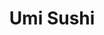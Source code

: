 ---
layout: place
title: "Umi Sushi"
permalink: /california/modesto/umi-sushi.html
stateAbbr: CA
stateName: California
cityName: Modesto
seo:
  name: "Umi Sushi"
  type: Restaurant
  links: null
description: "Looking for sushi in Modesto, California? Check out Umi Sushi for a delightful Japanese dining experience. Enjoy a variety of sushi and other dishes in a wel..."
place_id: ChIJHaXYaKBXkIARRdC0kyzHi1s
photos:
  - name: >-
      places/ChIJHaXYaKBXkIARRdC0kyzHi1s/photos/AeeoHcIbBNcPpxQ8CN9EuQXw8uYf9peQC3ndfMr6Vcdieoe5f79yFe0jjTGeq23_qhsQrmqkOucQtcm-Sr3NI3NL7kJu45RtkSK6k6qrkh2dwCk5sIKxZo0bVoGLDzdMnKw7E4Wq1bu-x6dF_MW5M8bp6i7EvW42rGJKWcFD0CV7kl5u7gIla78BG2uuo9IEkhiTvR8TRqNj45tl4F-YE3F7BZ-HJ7at1utnMiRx8IqHJJeLs6PZcIhK1sQjojghPEk_8JJ4joKwjrm43PQcN04BMn2ArCDQT8_PrJhBoq67R3vyDucbgx2RRqfMLzoHW8SZdYdsJXviW9OVWJCbrUjpiqbq0ITMw_04LuxbS9H1XfqFHrTnnSiTmfkjudZi4o99DVno6SHTyoWuH1RKmwzqId1OcHRI0K8vu2ekCtC6iVML8-mo
    widthPx: 1400
    heightPx: 900
    authorAttributions:
      - displayName: Keith Simonian
        uri: https://maps.google.com/maps/contrib/103130935285451852167
        photoUri: >-
          https://lh3.googleusercontent.com/a-/ALV-UjXq3NR64cAfjRxj9DJ6CzdRnWTKBiGWem9TUi2wcZpAlRwK-pbl=s100-p-k-no-mo
    flagContentUri: >-
      https://www.google.com/local/imagery/report/?cb_client=maps_api_places.places_api&image_key=!1e10!2sCIHM0ogKEICAgICt3d2R1wE&hl=en-US
    googleMapsUri: >-
      https://www.google.com/maps/place//data=!3m4!1e2!3m2!1sCIHM0ogKEICAgICt3d2R1wE!2e10!4m2!3m1!1s0x809057a068d8a51d:0x5b8bc72c93b4d045
  - name: >-
      places/ChIJHaXYaKBXkIARRdC0kyzHi1s/photos/AeeoHcKC_4POEJXIyxiXdyVzO5nXYBlSH2g30xu35MwUhls8lc-ENiOU7ErJiqWooeYgDZaIJcyAL7AHABGgKQ5L9tl2DcF6vvBn9SiA-M6tuEAMiCO7zsxZoptX5HZ4bY1jMxQSDgzmhcEzOg4Rb6giwkUxnO1FykSZ_JOrhwfmo4NhTTWy1bKx2iuoWcGo_4ijzhBkP91PMO04RpecuYVxlxyplqUJgPt5HN5X-ovO97LzBLF_Dr_JHbJbE7PkwVFXjtu_WN5VA6DpaZdDbBHgAMhPruIccLgFMoKI5Qnh9hrA9LZtfJadutk-Jdl9BmskSLc3Rfqfn2EIyWo_WVWCTNOtma8A16fqPpL6Y5SoJFzTY3M4QC_5BVafRbAbi5-TkzQ2miNwHH8fay9ZiVfoHtoDlKFUpQD-XdxcwTsnYjyfKQ
    widthPx: 3024
    heightPx: 4032
    authorAttributions:
      - displayName: Rochelle R
        uri: https://maps.google.com/maps/contrib/108238762459704705349
        photoUri: >-
          https://lh3.googleusercontent.com/a-/ALV-UjUB6QLM3gSoBxTGlqCXTSsqb8ZgbySwuOqqlvAdrTQd2NXxvZDr=s100-p-k-no-mo
    flagContentUri: >-
      https://www.google.com/local/imagery/report/?cb_client=maps_api_places.places_api&image_key=!1e10!2sCIHM0ogKEICAgICrw6GjRA&hl=en-US
    googleMapsUri: >-
      https://www.google.com/maps/place//data=!3m4!1e2!3m2!1sCIHM0ogKEICAgICrw6GjRA!2e10!4m2!3m1!1s0x809057a068d8a51d:0x5b8bc72c93b4d045
  - name: >-
      places/ChIJHaXYaKBXkIARRdC0kyzHi1s/photos/AeeoHcLllgEz7u6pmcdbZ_UHBfOUgBCBmlJpuLFwQUkPT7CzyfP5OT-LuWj415FkKLycaAm09eXr4PxhtFJilmaBT9IwYnYm61Kkauze_eXw6lSyDIHmwcYlAqQyIw05WEkSsUBp226DTMXi49_rRBb-oDQmp0goSDgk3HqltNKRnrKz5Rzkcc1gynJ7t7Of9fgmBevjJ5mr_gewbuERUDZ_yUo0SaudFD423PfDhtOpzaPtHejNcNmATx08yaYK4jYs5kYCpbHFgSVngYaFCyf1Jk36QIiLz5_mr1LtXgPiijTA3N2SlepyHHdEHzhA6KI3FOZYfbBk_9k6S-tReWX2RBMYlkIqzBnmydyUg9Htw5uUztyj-aQYgUSD2Hm0Q0ddIMWJ0tt5kyRqX3axF2QbdVAhFxeq1f73xgd61ovL2-Ckrakr
    widthPx: 4000
    heightPx: 3000
    authorAttributions:
      - displayName: carolynn mumov5@aol.com
        uri: https://maps.google.com/maps/contrib/100046003281129415881
        photoUri: >-
          https://lh3.googleusercontent.com/a/ACg8ocJWd9PjyrN3QA89rZBNII2s7ncnzi4C4lsC536ftzeC2YqqmQ=s100-p-k-no-mo
    flagContentUri: >-
      https://www.google.com/local/imagery/report/?cb_client=maps_api_places.places_api&image_key=!1e10!2sCIHM0ogKEICAgIC6hdH29AE&hl=en-US
    googleMapsUri: >-
      https://www.google.com/maps/place//data=!3m4!1e2!3m2!1sCIHM0ogKEICAgIC6hdH29AE!2e10!4m2!3m1!1s0x809057a068d8a51d:0x5b8bc72c93b4d045
  - name: >-
      places/ChIJHaXYaKBXkIARRdC0kyzHi1s/photos/AeeoHcJ4IQk1uUsAfc-yIIIMwgwP6oAtBN0wc_iUIMLalMhpnGe4i3tTassZXMlv507MCcjgpSo1Za4VWBBO2YqKC8azACCvCscdkv2-mJqnEJ1OI6e4Hoopqu5XRUJjIhHtsSgtxmw1aQJ_TCY5CqtBG1eZBcqMkdposl6WaIsBwybCAsKJ0pcXxhCtdbp0rlFMfDnA7EmcN4xjFCyIeOZpeWNYguatgVdbKlHkVVJbfSfz2L-KECsSz-5ecFmfih7-WkXl4uo4PDyBkDSpAs9wU-X_WYZ10KN9HN_O1iq8uYGnONE5CCcLipxz620zpfRCEsjwyKda_Md2Bpwy1yGoFYlTkql5AHDwlLoM4zU4wqF3hZtHGOEiFV_TZGVUEQRIsqA-aG8vefXZDeVkTrtdkVgRpQpsLOgVooDtH-5R2zmxEfPN
    widthPx: 4608
    heightPx: 3456
    authorAttributions:
      - displayName: Rob Rank
        uri: https://maps.google.com/maps/contrib/105867605006981669569
        photoUri: >-
          https://lh3.googleusercontent.com/a-/ALV-UjWe3XE5cfTSKnfq_aRjiOdblANr9l2wj6UxHEqCncJonMbTIq7y=s100-p-k-no-mo
    flagContentUri: >-
      https://www.google.com/local/imagery/report/?cb_client=maps_api_places.places_api&image_key=!1e10!2sCIHM0ogKEICAgICK8P_F_wE&hl=en-US
    googleMapsUri: >-
      https://www.google.com/maps/place//data=!3m4!1e2!3m2!1sCIHM0ogKEICAgICK8P_F_wE!2e10!4m2!3m1!1s0x809057a068d8a51d:0x5b8bc72c93b4d045
  - name: >-
      places/ChIJHaXYaKBXkIARRdC0kyzHi1s/photos/AeeoHcLG7pOAJwNTJEDoqmMi4_3bQt8RYMwgDhk5yQ5_KNNSdY0LkY1PM00DOdp4gWK-5HPooKFLDuTe_f5lb8lglHkEhBruut3wcxZptxShXHCHHMKauYOzKwPauju2SClrNOhYH1O0cf8GXWMv3XSeSiVMktRfRDH7Q3HnJE5NpD5bBbh6yj9o4vkpWSqpJgWPLM91KIDch_ciPuomtO6o-tko1oQd3_nW_AYwruhvAcf5CKJqywjJIAPHpUmN0CmHiKWV3xNdBkz78nJWQeEmZzEaUGWmYhaHHXvzVmYi8-JdPPyIlYadawsEuBGKJlPuIAEAmLHqg1aAxI6FGXdXLUjpVOUt2d5zSEK6qyUSEXORkGR6umAhjzGqsMtN4Zsd0QSGnE8c33TRmVrMih_XNhEhbIas2PAaKnvb0nNYVghmeg
    widthPx: 2268
    heightPx: 2268
    authorAttributions:
      - displayName: Gabe R
        uri: https://maps.google.com/maps/contrib/108737208732105166792
        photoUri: >-
          https://lh3.googleusercontent.com/a-/ALV-UjV8isFBChmMK0-oGQYe3uH2s1Hj11pSwNunMXXQ837OZL-1Cjo=s100-p-k-no-mo
    flagContentUri: >-
      https://www.google.com/local/imagery/report/?cb_client=maps_api_places.places_api&image_key=!1e10!2sCIHM0ogKEICAgIDshs_EWA&hl=en-US
    googleMapsUri: >-
      https://www.google.com/maps/place//data=!3m4!1e2!3m2!1sCIHM0ogKEICAgIDshs_EWA!2e10!4m2!3m1!1s0x809057a068d8a51d:0x5b8bc72c93b4d045
  - name: >-
      places/ChIJHaXYaKBXkIARRdC0kyzHi1s/photos/AeeoHcLorvKnvUGLZLztoyxloXPAwsGhIVvwUlMtwUgO6Rc1dk7wEDbwbJhjmnJbU_85tQEvLc_d7XRpoD8-FJzvpowrkLemhCjD0vxB7NXoaIMv9bPNFtDvSN3eTMoK0PEzK-Aqj-Wsqz8RfTKFkYBCUmhKEpjKdcmTaFKVLz0HUkINB94wyiy1BXJ8kw_XMkMlF9smQJKgugR7kYgB5ChV6hXwF1GPJ4sKIITLDls45wgrUGzdBE9cHszm2RByscWW-e7utLXiepJPMoghdmAaM1k3ORIUsOuDgdM-P7njs9zxZArn4WVv7XYZOuFj0R7OZTvehezxkWF6PxmbgESQaR_TisGYFlmiUiIdL7754bgotAeeIePNqvCwLUTsVGoIk7i_0hBLtvuiNIJ3QKmGhgcH6NfuNuirVjSe4_6uTBFnlPzD
    widthPx: 3024
    heightPx: 4032
    authorAttributions:
      - displayName: Philip Solomon
        uri: https://maps.google.com/maps/contrib/117882976020543409604
        photoUri: >-
          https://lh3.googleusercontent.com/a-/ALV-UjUVdy-aOfk0ylG6CzrWG43An43y50wMA4fUQftZ9b1tlByeloOM=s100-p-k-no-mo
    flagContentUri: >-
      https://www.google.com/local/imagery/report/?cb_client=maps_api_places.places_api&image_key=!1e10!2sCIHM0ogKEICAgICejr73iAE&hl=en-US
    googleMapsUri: >-
      https://www.google.com/maps/place//data=!3m4!1e2!3m2!1sCIHM0ogKEICAgICejr73iAE!2e10!4m2!3m1!1s0x809057a068d8a51d:0x5b8bc72c93b4d045
  - name: >-
      places/ChIJHaXYaKBXkIARRdC0kyzHi1s/photos/AeeoHcLGtih-m26KkNiegNb2MI0ZcPlGsVxqIuT2WDJRtkNTCT12LqmKyCuG3n-Vk7ji4v0tqt9XUDP8Iq6dyjMhUZS4OdCApcNB9qKTqlf3CvbsfmybKVL2GPNGkyO4q1otmT9oIzNdhKaE_YNKPnxhID3GAyKiLO7ybIw1L7u_Ddk91SQxuyMy4E3QKe_53ymtW0JTX8JD_HLcggq9-XXQw2NZ3e37b_qTs06L34g7U40BSNo3YnnPtpIrZj3f16Snc3TdMzthQaBwzAEnciuQjD-za3_mP5BxXYR24dWFmekhAeywaypCyAnN5DRd04MR_-seRXg-U3E0Mtesa2QKmWLNT8N4NfaWMwMyQC3mi_R7bQrSvzm3bDupekaBiaggWb3yqAY8sCOz3MOK7m_HJ46L_pHbuRrpVd-m_Vu-p229DQ
    widthPx: 3024
    heightPx: 4032
    authorAttributions:
      - displayName: Scot Meeker
        uri: https://maps.google.com/maps/contrib/113467907916969275635
        photoUri: >-
          https://lh3.googleusercontent.com/a-/ALV-UjXLRmynJ-WOowLJit0h2E_7R8kcUOf7j4KO_aLUkgkI-JVfq7dl5Q=s100-p-k-no-mo
    flagContentUri: >-
      https://www.google.com/local/imagery/report/?cb_client=maps_api_places.places_api&image_key=!1e10!2sCIHM0ogKEICAgICZ1veUJQ&hl=en-US
    googleMapsUri: >-
      https://www.google.com/maps/place//data=!3m4!1e2!3m2!1sCIHM0ogKEICAgICZ1veUJQ!2e10!4m2!3m1!1s0x809057a068d8a51d:0x5b8bc72c93b4d045
  - name: >-
      places/ChIJHaXYaKBXkIARRdC0kyzHi1s/photos/AeeoHcJUi82C7Zkk5hPZdn3qWjF0MkLS6tXwtB6qNwi9dGyuaDS31b-j-XCiLM3YEX1IBeSIXCoaYZ5rieiIU4AvJW5yn3HscQLmJUJRf9YZRdJWpG95appj8DYLROYpVIacIKMVLiki7jDl5zXUoc3wPdUJP4fTukKFXtViDHE5Z3iKgYOLuujkOI0rrK8_BQRRewVVqF71OkJrQfPmR0s1dNiRhRmtIByte2OSDTu83IzqzNbzVtOuP11yT7PI8rCIww6CBJO0OY5xeGWKYCAKsWCTBhyHgamZuZtFqoXKWAKiu5vmFb3T6FQSRUnn9akzCP-9T0AHJTq3m0GaYEAaHRziMdlCzxt8XQvlDeA44OcJZsrGe8NiHH0kX2rBzCgD72zaFZ2sugY08p2LMc1nwLGAUI3vpG8j6z3LfWGwn-k
    widthPx: 4800
    heightPx: 3600
    authorAttributions:
      - displayName: Jose Miguel Jimenez
        uri: https://maps.google.com/maps/contrib/108719317783957682967
        photoUri: >-
          https://lh3.googleusercontent.com/a/ACg8ocL44UUw_SzRwlLqYSkKw2Jwj2xKSxJz9cieHmFJsyfdBcHQTw=s100-p-k-no-mo
    flagContentUri: >-
      https://www.google.com/local/imagery/report/?cb_client=maps_api_places.places_api&image_key=!1e10!2sCIHM0ogKEICAgIDalNvcDg&hl=en-US
    googleMapsUri: >-
      https://www.google.com/maps/place//data=!3m4!1e2!3m2!1sCIHM0ogKEICAgIDalNvcDg!2e10!4m2!3m1!1s0x809057a068d8a51d:0x5b8bc72c93b4d045
  - name: >-
      places/ChIJHaXYaKBXkIARRdC0kyzHi1s/photos/AeeoHcLgNoRUgD5pQZ3klIgMCNt1ybq5WZBTRjKS3OwZhSqTLBaOkhdTTAU7x3BZL7IOquBei2phpqVOMiv0nxk7ZauwKgpG533cMGtqOOlrkeQvMSdC7b6Ra_i-sYLtWNQgEmXJbSvW3ASrsuKOzDlA3OoNb0-pdUxWMnIn1QzEL67l0UJqY_JJEM-wVfPjsmbiZEMsi4figzvXLToT_VEsI-dX6w_OJzYTZWT_eXDnuMvgx63uRXaECsJBJ0opjW3XxaKbcJCwNeb98SFf7gyDXEQlsuSlYhxa25C-NnuKDcXlFnZS8CjuhZkQ2f-Ha1lkjds1RDMswjWuEsznBhSk5Zf8qjYRRU1fhnpBriEkpzdz7opveuc_Mkr7i3qIAYNz8g9eFeXRkdwyaTbwDp1-NdI_St-ouv_0-LxdEIBrktJd8w
    widthPx: 4032
    heightPx: 2268
    authorAttributions:
      - displayName: Gabe R
        uri: https://maps.google.com/maps/contrib/108737208732105166792
        photoUri: >-
          https://lh3.googleusercontent.com/a-/ALV-UjV8isFBChmMK0-oGQYe3uH2s1Hj11pSwNunMXXQ837OZL-1Cjo=s100-p-k-no-mo
    flagContentUri: >-
      https://www.google.com/local/imagery/report/?cb_client=maps_api_places.places_api&image_key=!1e10!2sCIHM0ogKEICAgIDshs_Ibg&hl=en-US
    googleMapsUri: >-
      https://www.google.com/maps/place//data=!3m4!1e2!3m2!1sCIHM0ogKEICAgIDshs_Ibg!2e10!4m2!3m1!1s0x809057a068d8a51d:0x5b8bc72c93b4d045
  - name: >-
      places/ChIJHaXYaKBXkIARRdC0kyzHi1s/photos/AeeoHcJG_uC1l9J7dR6n2H3HEu5O9P07KQzqLAOuTIsFISfLw2MPVAsjWkjQ6TkFZrNfIMQ9TL5FVbqJQOBZCL-dtPWnzfGLiWT75oZhZmPMTpyRnvukdDYrhm0tnDBH_wyOqFsVy2Y8S29lBdYFlHi6IY9xxoDqouDZusVXN7ptbWGILhWAAPsr74CZ_7B9JxiakvE1Gn4AId5F4XKX0IJBb1dhrty_QCsM_pZcFGjKOnPgZ2VdCsCYr446Dw9VKxz1tb2XPN35t6QnacCFR5y3oS3i61gwy6gxNqv6EiurCP0N07C-cxKdubSVWVY2F4G9B9_zzTp5WHe7hHfLLJkmzNDUVRgRvO1XE6mEOwLQc-2M1lPrdLV2k6zj1VEVd9Yc1RpFhbNZRfUAZWhQLxAEB8-3xjBWDT1vNPUOty3nHzpOGQ
    widthPx: 3024
    heightPx: 2865
    authorAttributions:
      - displayName: Renari Pryderi (Red)
        uri: https://maps.google.com/maps/contrib/117016841470317413572
        photoUri: >-
          https://lh3.googleusercontent.com/a-/ALV-UjUsdDw4U7lD2uzjt4xuH04gMCqayhEviPqSxjGwnPmlJygxxmbT=s100-p-k-no-mo
    flagContentUri: >-
      https://www.google.com/local/imagery/report/?cb_client=maps_api_places.places_api&image_key=!1e10!2sCIHM0ogKEICAgICK5IqIMQ&hl=en-US
    googleMapsUri: >-
      https://www.google.com/maps/place//data=!3m4!1e2!3m2!1sCIHM0ogKEICAgICK5IqIMQ!2e10!4m2!3m1!1s0x809057a068d8a51d:0x5b8bc72c93b4d045
address: '1300 Sylvan Ave #C9, Modesto, CA 95355, USA'
street: '1300 Sylvan Ave #C9'
city: Modesto
state: CA
zip: '95355'
country: USA
neighborhood: null
latitude: '37.688389'
longitude: '-120.974998'
accessibility_options:
  wheelchairAccessibleParking: true
  wheelchairAccessibleEntrance: true
  wheelchairAccessibleRestroom: true
  wheelchairAccessibleSeating: true
business_status: OPERATIONAL
name: Umi Sushi
google_maps_links:
  directionsUri: >-
    https://www.google.com/maps/dir//''/data=!4m7!4m6!1m1!4e2!1m2!1m1!1s0x809057a068d8a51d:0x5b8bc72c93b4d045!3e0
  placeUri: https://maps.google.com/?cid=6596585073484812357
  writeAReviewUri: >-
    https://www.google.com/maps/place//data=!4m3!3m2!1s0x809057a068d8a51d:0x5b8bc72c93b4d045!12e1
  reviewsUri: >-
    https://www.google.com/maps/place//data=!4m4!3m3!1s0x809057a068d8a51d:0x5b8bc72c93b4d045!9m1!1b1
  photosUri: >-
    https://www.google.com/maps/place//data=!4m3!3m2!1s0x809057a068d8a51d:0x5b8bc72c93b4d045!10e5
primary_type: Sushi Restaurant
opening_hours:
  regular: null
  current: null
secondary_opening_hours:
  regular:
    weekdayDescriptions: null
    type: null
  current:
    weekdayDescriptions: null
    type: null
phone: null
price_level: null
price_range: null
rating: null
rating_count: 0
website: null
reviews: null
parking_options: null
payment_options: null
allow_dogs: null
curbside_pickup: null
delivery: null
dine_in: null
good_for_children: null
good_for_groups: null
good_for_sports: null
live_music: null
menu_for_children: null
outdoor_seating: null
reservable: null
restroom: null
serves_beer: null
serves_breakfast: null
serves_brunch: null
serves_cocktails: null
serves_coffee: null
serves_dinner: null
serves_dessert: null
serves_lunch: null
serves_vegetarian_food: null
serves_wine: null
takeout: null
summary: null

---